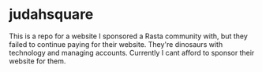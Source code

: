 # judahsquare
This is a repo for a website I sponsored a Rasta community with, but they failed to continue paying for their website. They're dinosaurs with technology and managing accounts. Currently I cant afford to sponsor their website for them.
